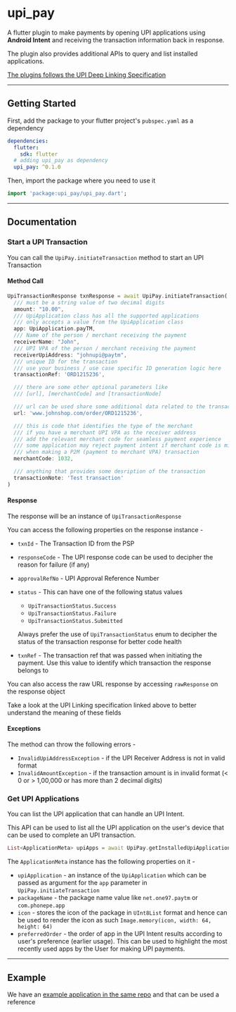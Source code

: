 # upi_pay

A flutter plugin to make payments by opening UPI applications using **Android Intent** and receiving the transaction information back in response.

The plugin also provides additional APIs to query and list installed applications.

[The plugins follows the UPI Deep Linking Specification](https://www.npci.org.in/sites/default/files/UPI%20Linking%20Specs_ver%201.6.pdf)

---

## Getting Started

First, add the package to your flutter project's `pubspec.yaml` as a dependency

```yaml
dependencies:
  flutter:
    sdk: flutter
  # adding upi_pay as dependency
  upi_pay: ^0.1.0
```

Then, import the package where you need to use it

```dart
import 'package:upi_pay/upi_pay.dart';
```

---

## Documentation

### Start a UPI Transaction

You can call the `UpiPay.initiateTransaction` method to start an UPI Transaction


#### Method Call

```dart
UpiTransactionResponse txnResponse = await UpiPay.initiateTransaction(
  /// must be a string value of two decimal digits
  amount: "10.00", 
  /// UpiApplication class has all the supported applications
  /// only accepts a value from the UpiApplication class
  app: UpiApplication.payTM, 
  /// Name of the person / merchant receiving the payment
  receiverName: "John", 
  /// UPI VPA of the person / merchant receiving the payment
  receiverUpiAddress: "johnupi@paytm", 
  /// unique ID for the transaction
  /// use your business / use case specific ID generation logic here
  transactionRef: 'ORD1215236',

  /// there are some other optional parameters like 
  /// [url], [merchantCode] and [transactionNode]

  /// url can be used share some additional data related to the transaction like invoice copy, etc.
  url: 'www.johnshop.com/order/ORD1215236',

  /// this is code that identifies the type of the merchant
  /// if you have a merchant UPI VPA as the receiver address
  /// add the relevant merchant code for seamless payment experience
  /// some application may reject payment intent if merchant code is missing
  /// when making a P2M (payment to merchant VPA) transaction
  merchantCode: 1032,

  /// anything that provides some desription of the transaction
  transactionNote: 'Test transaction'
)
```

#### Response

The response will be an instance of `UpiTransactionResponse`

You can access the following properties on the response instance - 
- `txnId` - The Transaction ID from the PSP
- `responseCode` - The UPI response code can be used to decipher the reason for failure (if any)
- `approvalRefNo` - UPI Approval Reference Number
- `status` - This can have one of the following status values
  - `UpiTransactionStatus.Success`
  - `UpiTransactionStatus.Failure`
  - `UpiTransactionStatus.Submitted`
  
  Always prefer the use of `UpiTransactionStatus` enum to decipher the status of the transaction response for better code health
- `txnRef` - The transaction ref that was passed when initiating the payment. Use this value to identify which transaction the response belongs to

You can also access the raw URL response by accessing `rawResponse` on the response object

Take a look at the UPI Linking specification linked above to better understand the meaning of these fields

#### Exceptions

The method can throw the following errors - 
- `InvalidUpiAddressException` - if the UPI Receiver Address is not in valid format
- `InvalidAmountException` - if the transaction amount is in invalid format (< 0 or > 1,00,000 or has more than 2 decimal digits)

### Get UPI Applications 

You can list the UPI application that can handle an UPI Intent.

This API can be used to list all the UPI application on the user's device that can be used to complete an UPI transaction.

```dart
List<ApplicationMeta> upiApps = await UpiPay.getInstalledUpiApplications();
```

The `ApplicationMeta` instance has the following properties on it - 

- `upiApplication` - an instance of the `UpiApplication` which can be passed as argument for the `app` parameter in `UpiPay.initiateTransaction`
- `packageName` - the package name value like `net.one97.paytm` or `com.phonepe.app`
- `icon` - stores the icon of the package in `UInt8List` format and hence can be used to render the icon as such `Image.memory(icon, width: 64, height: 64)`
- `preferredOrder` - the order of app in the UPI Intent results according to user's preference (earlier usage). This can be used to highlight the most recently used apps by the User for making UPI payments.

---

## Example

We have an [example application in the same repo](https://github.com/drenther/upi_pay/tree/master/example) and that can be used a reference